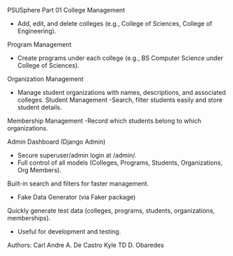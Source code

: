  PSUSphere Part 01
College Management
- Add, edit, and delete colleges (e.g., College of Sciences, College of Engineering).

Program Management
- Create programs under each college (e.g., BS Computer Science under College of Sciences).

Organization Management
- Manage student organizations with names, descriptions, and associated colleges.                                                                                                                                                    Student Management
-Search, filter students easily and store student details.

Membership Management
-Record which students belong to which organizations.

Admin Dashboard (Django Admin)
- Secure superuser/admin login at /admin/.
- Full control of all models (Colleges, Programs, Students, Organizations, Org Members).

Built-in search and filters for faster management.
- Fake Data Generator (via Faker package)

Quickly generate test data (colleges, programs, students, organizations, memberships).
- Useful for development and testing.

 Authors:
 Carl Andre A. De Castro
 Kyle TD D. Obaredes
